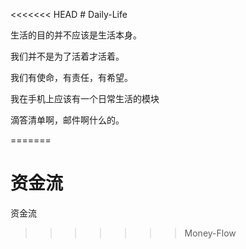 <<<<<<< HEAD
﻿# Daily-Life

生活的目的并不应该是生活本身。

我们并不是为了活着才活着。

我们有使命，有责任，有希望。

我在手机上应该有一个日常生活的模块

滴答清单啊，邮件啊什么的。



=======
# 资金流
资金流
>>>>>>> Money-Flow
